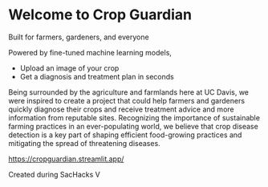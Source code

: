 # Welcome to Crop Guardian 

Built for farmers, gardeners, and everyone

Powered by fine-tuned machine learning models,
- Upload an image of your crop
- Get a diagnosis and treatment plan in seconds

Being surrounded by the agriculture and farmlands here at UC Davis, we were inspired to create a project that could help farmers and gardeners quickly diagnose their crops and receive treatment advice and more information from reputable sites. Recognizing the importance of sustainable farming practices in an ever-populating world, we believe that crop disease detection is a key part of shaping efficient food-growing practices and mitigating the spread of threatening diseases.

https://cropguardian.streamlit.app/

Created during SacHacks V

